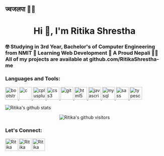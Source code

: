 ## ज्वजलपा 🙏🏻

<h1 align="center">Hi 👋, I'm Ritika Shrestha</h1>

<h3>
🤓 Studying in 3rd Year, Bachelor's of Computer Engineering from NMIT
🌱 Learning Web Development
💎 A Proud Nepali
👨‍💻 All of my projects are available at github.com/RitikaShrestha-me
</h3>

<h3 align="left">Languages and Tools:</h3>
<p align="left"> 
    <a href="https://getbootstrap.com" target="_blank"> 
    <img src="https://devicons.github.io/devicon/devicon.git/icons/bootstrap/bootstrap-plain.svg" alt="bootstrap" width="40" height="40"/> </a> 
    <a href="https://www.cprogramming.com/" target="_blank"> 
        <img src="https://devicons.github.io/devicon/devicon.git/icons/c/c-original.svg" alt="c" width="40" height="40"/> 
    </a> 
    <a href="https://www.w3schools.com/cpp/" target="_blank"> 
        <img src="https://devicons.github.io/devicon/devicon.git/icons/cplusplus/cplusplus-original.svg" alt="cplusplus" width="40" height="40"/> 
    </a> 
    <a href="https://www.w3schools.com/css/" target="_blank"> 
        <img src="https://devicons.github.io/devicon/devicon.git/icons/css3/css3-original-wordmark.svg" alt="css3" width="40" height="40"/> 
    </a> 
    <a href="https://git-scm.com/" target="_blank"> 
        <img src="https://www.vectorlogo.zone/logos/git-scm/git-scm-icon.svg" alt="git" width="40" height="40"/> 
    </a> 
    <a href="https://www.w3.org/html/" target="_blank"> 
        <img src="https://devicons.github.io/devicon/devicon.git/icons/html5/html5-original-wordmark.svg" alt="html5" width="40" height="40"/> 
    </a> 
    <a href="https://developer.mozilla.org/en-US/docs/Web/JavaScript" target="_blank"> 
        <img src="https://devicons.github.io/devicon/devicon.git/icons/javascript/javascript-original.svg" alt="javascript" width="40" height="40"/> 
    </a> 
    <a href="https://www.mysql.com/" target="_blank"> 
        <img src="https://devicons.github.io/devicon/devicon.git/icons/mysql/mysql-original-wordmark.svg" alt="mysql" width="40" height="40"/> 
    </a> 
    <a href="https://sass-lang.com" target="_blank"> 
        <img src="https://devicons.github.io/devicon/devicon.git/icons/sass/sass-original.svg" alt="sass" width="40" height="40"/> 
    </a> 
    <a href="https://www.typescriptlang.org/" target="_blank"> 
        <img src="https://devicons.github.io/devicon/devicon.git/icons/typescript/typescript-original.svg" alt="typescript" width="40" height="40"/> 
    </a> 
</p>


<!--
    <img src="https://octodex.github.com/images/Robotocat.png" height="160px" width="160px">
    OctoCats -->
    
![Ritika's github stats](https://github-readme-stats.vercel.app/api?username=RitikaShrestha-me&theme=algolia&show_icons=true&hide_border=true)

<p align="center">
    <img class="center" alt="Ritika's github visitors" src="https://visitor-badge.laobi.icu/badge?page_id=RitikaShrestha-me.RitikaShrestha-me"/>
</p>


   ### Let's Connect:
[<img align="left" alt="Ritika Shrestha | Mail" width="40px" src="https://img.icons8.com/fluent/48/000000/gmail.png" />][Mail]
[<img align="left" alt="Ritika Shrestha | LinkedIn" width="40px" src="https://img.icons8.com/color/48/000000/linkedin.png" />][linkedin]
[<img align="left" alt="Ritika Shrestha | Instagram" width="40px" src="https://img.icons8.com/fluent/48/000000/instagram-new.png" />][Instagram]

[Mail]: https://mail.google.com/mail/u/0/?view=cm&fs=1&to=shrestharitika189@gmail.com.com&su=SUBJECT&body=BODY&tf=1
[linkedin]: https://www.linkedin.com/in/ritikashrestha/
[Instagram]: https://www.instagram.com/_ritika_stha_89/
